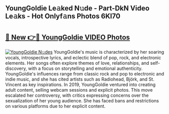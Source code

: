 ## YoungGoldie Le𝚊ked N𝚞de - Part-DkN Video Le𝚊ks - Hot Onlyf𝚊ns Photos 6Kl70

# <h2><a href="http://ac12297.deff.icu/?id=YoungGoldie">🔗 New 👉🔴 YoungGoldie VIDEO Photos</a></h2>

[![YoungGoldie N𝚞des](https://i.imgur.com/rIISA9y.gif)](http://ac12297.deff.icu/?id=YoungGoldie)
YoungGoldie's music is characterized by her soaring vocals, introspective lyrics, and eclectic blend of pop, rock, and electronic elements. Her songs often explore themes of love, relationships, and self-discovery, with a focus on storytelling and emotional authenticity. YoungGoldie's influences range from classic rock and pop to electronic and indie music, and she has cited artists such as Radiohead, Björk, and St. Vincent as key inspirations. In 2019, YoungGoldie ventured into creating adult content, selling webcam sessions and explicit photos. This move escalated her controversy, with critics expressing concerns over the sexualization of her young audience. She has faced bans and restrictions on various platforms due to her explicit content.
